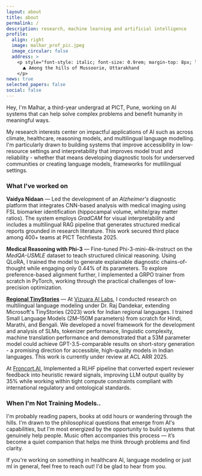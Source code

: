 ```yaml
---
layout: about
title: about
permalink: /
description: research, machine learning and artificial intelligence
profile:
  align: right
  image: malhar_prof_pic.jpeg
  image_circular: false
  address: >
    <p style="font-style: italic; font-size: 0.9rem; margin-top: 8px; line-height: 1.4; color: #6c757d !important;" class="dark:text-gray-400">
      ⛰️ Among the hills of Mussoorie, Uttarakhand
    </p>
news: true
selected_papers: false 
social: false 
---
```


Hey, I'm Malhar, a third-year undergrad at PICT, Pune, working on AI systems that can help solve complex problems and benefit humanity in meaningful ways.

My research interests center on impactful applications of AI such as across climate, healthcare, reasoning models, and multilingual language modelling. I'm particularly drawn to building systems that improve accessibility in low-resource settings and interpretability that improves model trust and reliability - whether that means developing diagnostic tools for underserved communities or creating language models, frameworks for mutlilingual settings.

### What I've worked on


**Vaidya Nidaan** — Led the development of an *Alzheimer's* diagnostic platform that integrates CNN-based analysis with medical imaging using FSL biomarker identification (hippocampal volume, white/gray matter ratios). The system employs *GradCAM* for visual interpretability and includes a multilingual RAG pipeline that generates structured medical reports grounded in research literature. This work secured third place among 400+ teams at PICT Techfiesta 2025.

**Medical Reasoning with Phi-3** — Fine-tuned Phi-3-mini-4k-instruct on the *MedQA-USMLE* dataset to teach structured clinical reasoning. Using QLoRA, I trained the model to generate explainable diagnostic chains-of-thought while engaging only 0.44% of its parameters. To explore preference-based alignment further, I implemented a GRPO trainer from scratch in PyTorch, working through the practical challenges of low-precision optimization.

[**Regional TinyStories**](https://arxiv.org/abs/2504.07989) — At [Vizuara AI Labs](https://vizuara.ai), I conducted research on multilingual language modeling under Dr. Raj Dandekar, extending Microsoft's TinyStories (2023) work for Indian regional languages. I trained Small Language Models (2M–150M parameters) from scratch for Hindi, Marathi, and Bengali. We developed a novel framework for the development and analysis of SLMs, tokenizer performance, linguistic complexity, machine translation performance and demonstrated that a 53M parameter model could achieve GPT-3.5-comparable results on short-story generation - a promising direction for accessible, high-quality models in Indian languages. This work is currently under review at ACL ARR 2025.

At [Froncort.AI](https://froncort.ai), Implemented a RLHF pipeline that converted expert reviewer feedback into heuristic reward signals, improving LLM output quality by 35% while working within tight compute constraints compliant with international regulatory and ontological standards. 

### When I'm Not Training Models..

I'm probably reading papers, books at odd hours or wandering through the hills. I'm drawn to the philosophical questions that emerge from AI's capabilities, but I'm most energized by the opportunity to build systems that genuinely help people. Music often accompanies this process — it’s become a quiet companion that helps me think through problems and find clarity.

If you're working on something in healthcare AI, language modeling or just ml in general, feel free to reach out! I'd be glad to hear from you.
